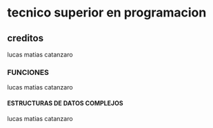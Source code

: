# tecnico superior en programacion 
## creditos 
lucas matias catanzaro

### FUNCIONES
lucas matias catanzaro 

#### ESTRUCTURAS DE DATOS COMPLEJOS

lucas matias catanzaro